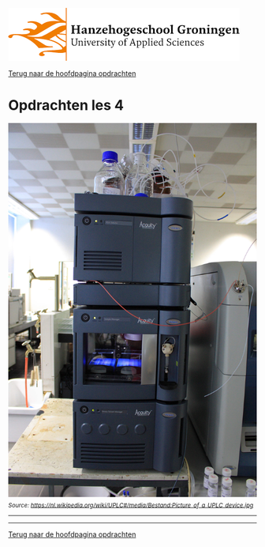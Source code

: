 ![Hanze](../../hanze/hanze.png)

[Terug naar de hoofdpagina opdrachten](../opdrachten.md)

# Opdrachten les 4

![Pic](./impression/impression.jpg)
*<sub>Source: https://nl.wikipedia.org/wiki/UPLC#/media/Bestand:Picture_of_a_UPLC_device.jpg</sub>*

---



---

[Terug naar de hoofdpagina opdrachten](../opdrachten.md)


<script type="text/x-mathjax-config">
  MathJax.Hub.Config({
    tex2jax: {
      inlineMath: [ ['$','$'], ["\\(","\\)"] ],
      processEscapes: true
    }
  });
</script>
    
<script type="text/javascript"
        src="https://cdn.mathjax.org/mathjax/latest/MathJax.js?config=TeX-AMS-MML_HTMLorMML">
</script>